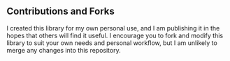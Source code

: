 ## Contributions and Forks

I created this library for my own personal use, and I am publishing it
in the hopes that others will find it useful. I encourage you to fork
and modify this library to suit your own needs and personal workflow,
but I am unlikely to merge any changes into this repository.

